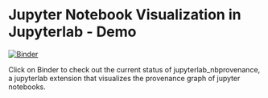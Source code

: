 # Jupyter Notebook Visualization in Jupyterlab - Demo

[![Binder](https://mybinder.org/badge_logo.svg)](https://mybinder.org/v2/gh/richardwolfmayr/jupyterlab_nbprovenance_releasedemo/master?urlpath=lab)

Click on Binder to check out the current status of jupyterlab_nbprovenance, a jupyterlab extension that visualizes the provenance graph of jupyter notebooks.